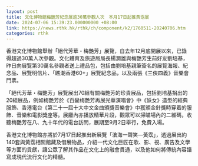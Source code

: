 ```yaml
---
layout: post
title: 文化博物館梅艷芳紀念展逾30萬參觀人次　本月17日起推黃霑展
date: 2024-07-06 15:39:23.000000000 +08:00
link: https://news.rthk.hk/rthk/ch/component/k2/1760511-20240706.htm
categories: rthk
---
```


香港文化博物館舉辦「絕代芳華・梅艷芳」展覽，自去年12月底開展以來，已錄得超過30萬人次參觀。文化體育及旅遊局局長楊潤雄與梅艷芳生前好友劉培基，昨日向展覽第30萬名參觀者送上禮品包，包括由劉培基親筆簽名的展覽海報、紀念品、展覽明信片、「瞧潮香港60+」展覽紀念品，以及兩張《三俠四義》音樂會門票。
 
「絕代芳華・梅艷芳」展覽展出70組有關梅艷芳的珍貴展品，包括劉培基捐出的20組展品，例如梅艷芳於《百變梅艷芳再展光華演唱會》中《妖女》造型的經典服飾、香港電台《第二十一屆十大中文金曲頒獎音樂會》中獲頒金針獎時穿着的服飾、音樂和電影獎座等。展廳內亦播放精華片段，觀眾可以掃瞄場內的二維碼，收聽梅艷芳在八、九十年代的電台訪問，展期至9月2日舉行，免費入場。

香港文化博物館亦將於7月17日起推出新展覽「滄海一聲笑—黃霑」，透過展出約140套與黃霑相關館藏及借展物品，介紹一代文化巨匠在歌、影、視、廣告及文學等方面的貢獻，讓公眾了解其作品在文化上的融會貫通，以及他如何將傳統內容譜寫成現代流行文化的精髓。
